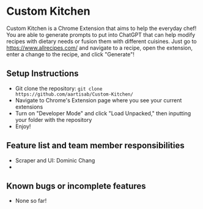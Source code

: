 # Custom Kitchen
Custom Kitchen is a Chrome Extension that aims to help the everyday chef! You are able to generate prompts to put into ChatGPT that can help modify recipes with dietary needs or fusion them with different cuisines. Just go to https://www.allrecipes.com/ and navigate to a recipe, open the extension, enter a change to the recipe, and click "Generate"!

## Setup Instructions
- Git clone the repository: `git clone https://github.com/aartisab/Custom-Kitchen/`
- Navigate to Chrome's Extension page where you see your current extensions
- Turn on "Developer Mode" and click "Load Unpacked," then inputting your folder with the repository
- Enjoy!

## Feature list and team member responsibilities
- Scraper and UI: Dominic Chang
- 

## Known bugs or incomplete features
- None so far!
